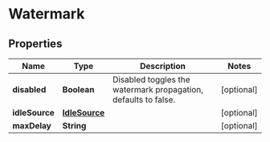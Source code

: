 

# Watermark


## Properties

Name | Type | Description | Notes
------------ | ------------- | ------------- | -------------
**disabled** | **Boolean** | Disabled toggles the watermark propagation, defaults to false. |  [optional]
**idleSource** | [**IdleSource**](IdleSource.md) |  |  [optional]
**maxDelay** | **String** |  |  [optional]



